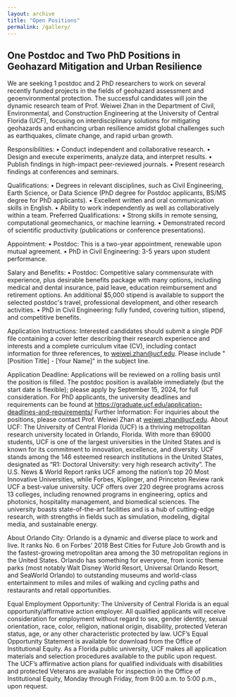 ```yaml
---
layout: archive
title: "Open Positions"
permalink: /gallery/
---
```

## One Postdoc and Two PhD Positions in Geohazard Mitigation and Urban Resilience

We are seeking 1 postdoc and 2 PhD researchers to work on several recently funded projects in the fields of geohazard assessment and geoenvironmental protection. The successful candidates will join the dynamic research team of Prof. Weiwei Zhan in the Department of Civil, Environmental, and Construction Engineering at the University of Central Florida (UCF), focusing on interdisciplinary solutions for mitigating geohazards and enhancing urban resilience amidst global challenges such as earthquakes, climate change, and rapid urban growth.

Responsibilities:
•	Conduct independent and collaborative research.
•	Design and execute experiments, analyze data, and interpret results.
•	Publish findings in high-impact peer-reviewed journals.
•	Present research findings at conferences and seminars.

Qualifications:
•	Degrees in relevant disciplines, such as Civil Engineering, Earth Science, or Data Science (PhD degree for Postdoc applicants, BS/MS degree for PhD applicants).
•	Excellent written and oral communication skills in English.
•	Ability to work independently as well as collaboratively within a team.
Preferred Qualifications: 
•	Strong skills in remote sensing, computational geomechanics, or machine learning. 
•	Demonstrated record of scientific productivity (publications or conference presentations).

Appointment: 
•	Postdoc: This is a two-year appointment, renewable upon mutual agreement.
•	PhD in Civil Engineering: 3-5 years upon student performance.

Salary and Benefits: 
•	Postdoc: Competitive salary commensurate with experience, plus desirable benefits package with many options, including medical and dental insurance, paid leave, education reimbursement and retirement options. An additional $5,000 stipend is available to support the selected postdoc's travel, professional development, and other research activities. 
•	PhD in Civil Engineering: fully funded, covering tuition, stipend, and competitive benefits.

Application Instructions: 
Interested candidates should submit a single PDF file containing a cover letter describing their research experience and interests and a complete curriculum vitae (CV), including contact information for three references, to weiwei.zhan@ucf.edu. Please include "[Position Title] - [Your Name]" in the subject line. 

Application Deadline: 
Applications will be reviewed on a rolling basis until the position is filled. The postdoc position is available immediately (but the start date is flexible); please apply by September 15, 2024, for full consideration. For PhD applicants, the university deadlines and requirements can be found at https://graduate.ucf.edu/application-deadlines-and-requirements/
Further Information: For inquiries about the positions, please contact Prof. Weiwei Zhan at weiwei.zhan@ucf.edu.
About UCF: The University of Central Florida (UCF) is a thriving metropolitan research university located in Orlando, Florida. With more than 69000 students, UCF is one of the largest universities in the United States and is known for its commitment to innovation, excellence, and diversity. UCF stands among the 146 esteemed research institutions in the United States, designated as “R1: Doctoral University: very high research activity”. The U.S. News & World Report ranks UCF among the nation’s top 20 Most Innovative Universities, while Forbes, Kiplinger, and Princeton Review rank UCF a best-value university. UCF offers over 220 degree programs across 13 colleges, including renowned programs in engineering, optics and photonics, hospitality management, and biomedical sciences. The university boasts state-of-the-art facilities and is a hub of cutting-edge research, with strengths in fields such as simulation, modeling, digital media, and sustainable energy. 

About Orlando City: 
Orlando is a dynamic and diverse place to work and live. It ranks No. 6 on Forbes’ 2018 Best Cities for Future Job Growth and is the fastest-growing metropolitan area among the 30 metropolitan regions in the United States. Orlando has something for everyone, from iconic theme parks (most notably Walt Disney World Resort, Universal Orlando Resort, and SeaWorld Orlando) to outstanding museums and world-class entertainment to miles and miles of walking and cycling paths and restaurants and retail opportunities. 

Equal Employment Opportunity:
The University of Central Florida is an equal opportunity/affirmative action employer. All qualified applicants will receive consideration for employment without regard to sex, gender identity, sexual orientation, race, color, religion, national origin, disability, protected Veteran status, age, or any other characteristic protected by law. UCF’s Equal Opportunity Statement is available for download from the Office of Institutional Equity. As a Florida public university, UCF makes all application materials and selection procedures available to the public upon request. The UCF’s affirmative action plans for qualified individuals with disabilities and protected Veterans are available for inspection in the Office of Institutional Equity, Monday through Friday, from 9:00 a.m. to 5:00 p.m., upon request.





<!-- [Mega landslide front](/images/DGB-Front-View.jpg)

[Mega landslide top](/images/DGB-top.jpg)

[Mega landslide deposit](/images/DGB-Deposit.jpg)

[Fieldtrip with Mauri McSaveney](/images/FieldTrip.jpg)

[3D tunnel obtained by Laser Scanner](/images/EGX-Tunnel-Deformation.jpg)

[Slope monitoring via GBSAR](/images/GBSAR.jpg)

[Clemson football](/images/ClemsonFootball.jpg)

[PhD graduation ceremony](/images/Graduation-Ceremony.jpg) -->